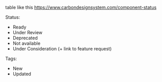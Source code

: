 table like this https://www.carbondesignsystem.com/component-status

Status: 
* Ready
* Under Review
* Deprecated
* Not available 
* Under Consideration (+ link to feature request)

Tags: 
* New
* Updated